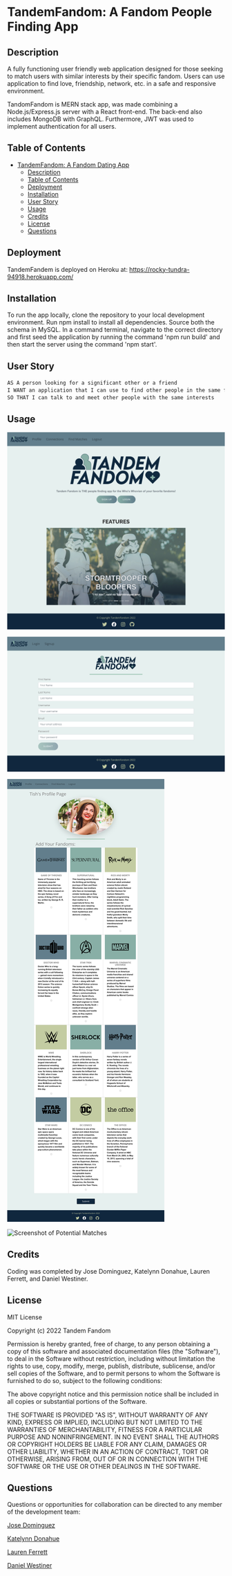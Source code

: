 # TandemFandom: A Fandom People Finding App

## Description

A fully functioning user friendly web application designed for those seeking to match users with similar interests by their specific fandom. Users can use application to find love, friendship, network, etc. in a safe and responsive environment.

TandomFandom is MERN stack app, was made combining a Node.js/Express.js server with a React front-end. The back-end also includes MongoDB with GraphQL. Furthermore, JWT was used to implement authentication for all users.

## Table of Contents

- [TandemFandom: A Fandom Dating App](#tandemfandom-a-fandom-dating-app)
  - [Description](#description)
  - [Table of Contents](#table-of-contents)
  - [Deployment](#deployment)
  - [Installation](#installation)
  - [User Story](#user-story)
  - [Usage](#usage)
  - [Credits](#credits)
  - [License](#license)
  - [Questions](#questions)

## Deployment

TandemFandem is deployed on Heroku at: https://rocky-tundra-94918.herokuapp.com/

## Installation

To run the app locally, clone the repository to your local development environment. Run npm install to install all dependencies. Source both the schema in MySQL. In a command terminal, navigate to the correct directory and first seed the application by running the command 'npm run build' and then start the server using the command 'npm start'.

## User Story

```md
AS A person looking for a significant other or a friend
I WANT an application that I can use to find other people in the same fandoms as me
SO THAT I can talk to and meet other people with the same interests
```

## Usage

![Screenshot of Landing Page](./client/public/images/screenshots/landingPage.png)

![Screenshot of Signin Page](./client/public/images/screenshots/signInPage.png)

![Screenshot of Profile Page](./client/public/images/screenshots/profilePage.png)

![Screenshot of Potential Matches](./client/public/images/screenshots/potentialMatches.png)

## Credits

Coding was completed by Jose Dominguez, Katelynn Donahue, Lauren Ferrett, and Daniel Westiner.

## License

MIT License

Copyright (c) 2022 Tandem Fandom

Permission is hereby granted, free of charge, to any person obtaining a copy
of this software and associated documentation files (the "Software"), to deal
in the Software without restriction, including without limitation the rights
to use, copy, modify, merge, publish, distribute, sublicense, and/or sell
copies of the Software, and to permit persons to whom the Software is
furnished to do so, subject to the following conditions:

The above copyright notice and this permission notice shall be included in all
copies or substantial portions of the Software.

THE SOFTWARE IS PROVIDED "AS IS", WITHOUT WARRANTY OF ANY KIND, EXPRESS OR
IMPLIED, INCLUDING BUT NOT LIMITED TO THE WARRANTIES OF MERCHANTABILITY,
FITNESS FOR A PARTICULAR PURPOSE AND NONINFRINGEMENT. IN NO EVENT SHALL THE
AUTHORS OR COPYRIGHT HOLDERS BE LIABLE FOR ANY CLAIM, DAMAGES OR OTHER
LIABILITY, WHETHER IN AN ACTION OF CONTRACT, TORT OR OTHERWISE, ARISING FROM,
OUT OF OR IN CONNECTION WITH THE SOFTWARE OR THE USE OR OTHER DEALINGS IN THE
SOFTWARE.

## Questions
Questions or opportunities for collaboration can be directed to any member of the development team: 

[Jose Dominguez](https://github.com/jdomindev)  

[Katelynn Donahue](https://github.com/katelynndonahue) 

[Lauren Ferrett](https://github.com/lferrett)   

[Daniel Westiner](https://github.com/danielwestiner)
